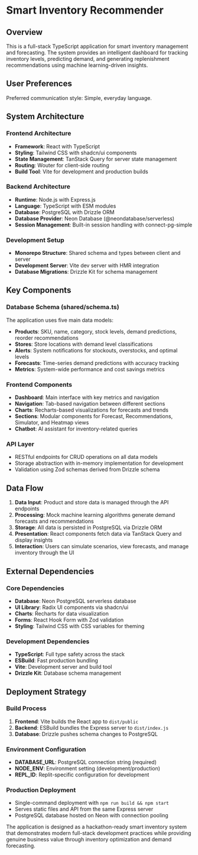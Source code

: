 # Smart Inventory Recommender

## Overview

This is a full-stack TypeScript application for smart inventory management and forecasting. The system provides an intelligent dashboard for tracking inventory levels, predicting demand, and generating replenishment recommendations using machine learning-driven insights.

## User Preferences

Preferred communication style: Simple, everyday language.

## System Architecture

### Frontend Architecture
- **Framework**: React with TypeScript
- **Styling**: Tailwind CSS with shadcn/ui components
- **State Management**: TanStack Query for server state management
- **Routing**: Wouter for client-side routing
- **Build Tool**: Vite for development and production builds

### Backend Architecture
- **Runtime**: Node.js with Express.js
- **Language**: TypeScript with ESM modules
- **Database**: PostgreSQL with Drizzle ORM
- **Database Provider**: Neon Database (@neondatabase/serverless)
- **Session Management**: Built-in session handling with connect-pg-simple

### Development Setup
- **Monorepo Structure**: Shared schema and types between client and server
- **Development Server**: Vite dev server with HMR integration
- **Database Migrations**: Drizzle Kit for schema management

## Key Components

### Database Schema (shared/schema.ts)
The application uses five main data models:
- **Products**: SKU, name, category, stock levels, demand predictions, reorder recommendations
- **Stores**: Store locations with demand level classifications
- **Alerts**: System notifications for stockouts, overstocks, and optimal levels
- **Forecasts**: Time-series demand predictions with accuracy tracking
- **Metrics**: System-wide performance and cost savings metrics

### Frontend Components
- **Dashboard**: Main interface with key metrics and navigation
- **Navigation**: Tab-based navigation between different sections
- **Charts**: Recharts-based visualizations for forecasts and trends
- **Sections**: Modular components for Forecast, Recommendations, Simulator, and Heatmap views
- **Chatbot**: AI assistant for inventory-related queries

### API Layer
- RESTful endpoints for CRUD operations on all data models
- Storage abstraction with in-memory implementation for development
- Validation using Zod schemas derived from Drizzle schema

## Data Flow

1. **Data Input**: Product and store data is managed through the API endpoints
2. **Processing**: Mock machine learning algorithms generate demand forecasts and recommendations
3. **Storage**: All data is persisted in PostgreSQL via Drizzle ORM
4. **Presentation**: React components fetch data via TanStack Query and display insights
5. **Interaction**: Users can simulate scenarios, view forecasts, and manage inventory through the UI

## External Dependencies

### Core Dependencies
- **Database**: Neon PostgreSQL serverless database
- **UI Library**: Radix UI components via shadcn/ui
- **Charts**: Recharts for data visualization
- **Forms**: React Hook Form with Zod validation
- **Styling**: Tailwind CSS with CSS variables for theming

### Development Dependencies
- **TypeScript**: Full type safety across the stack
- **ESBuild**: Fast production bundling
- **Vite**: Development server and build tool
- **Drizzle Kit**: Database schema management

## Deployment Strategy

### Build Process
1. **Frontend**: Vite builds the React app to `dist/public`
2. **Backend**: ESBuild bundles the Express server to `dist/index.js`
3. **Database**: Drizzle pushes schema changes to PostgreSQL

### Environment Configuration
- **DATABASE_URL**: PostgreSQL connection string (required)
- **NODE_ENV**: Environment setting (development/production)
- **REPL_ID**: Replit-specific configuration for development

### Production Deployment
- Single-command deployment with `npm run build && npm start`
- Serves static files and API from the same Express server
- PostgreSQL database hosted on Neon with connection pooling

The application is designed as a hackathon-ready smart inventory system that demonstrates modern full-stack development practices while providing genuine business value through inventory optimization and demand forecasting.